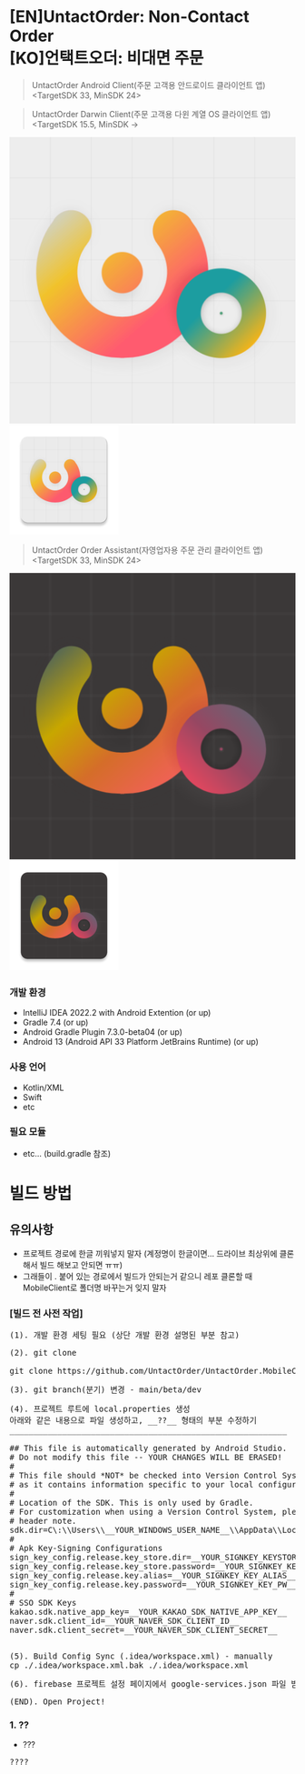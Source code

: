 # [EN]UntactOrder: Non-Contact Order<br/>[KO]언택트오더: 비대면 주문
> UntactOrder Android Client(주문 고객용 안드로이드 클라이언트 앱) <TargetSDK 33, MinSDK 24>

> UntactOrder Darwin Client(주문 고객용 다윈 계열 OS 클라이언트 앱) <TargetSDK 15.5, MinSDK ->
> 
![AC로고](/androidApps/src/androidClient/ic_launcher-playstore.png)
![AC로고1](/androidApps/src/androidClient/res/mipmap-xxxhdpi/ic_launcher.png)

> UntactOrder Order Assistant(자영업자용 주문 관리 클라이언트 앱) <TargetSDK 33, MinSDK 24>
> 
![OA로고](/androidApps/src/orderAssistant/ic_launcher-playstore.png)
![OA로고1](/androidApps/src/orderAssistant/res/mipmap-xxxhdpi/ic_launcher.png)

### 개발 환경
* IntelliJ IDEA 2022.2 with Android Extention (or up)
* Gradle 7.4 (or up)
* Android Gradle Plugin 7.3.0-beta04 (or up)
* Android 13 (Android API 33 Platform JetBrains Runtime) (or up)

### 사용 언어
* Kotlin/XML
* Swift
* etc

### 필요 모듈
* etc... (build.gradle 참조)

# 빌드 방법
## 유의사항
- 프로젝트 경로에 한글 끼워넣지 말자 (계정명이 한글이면... 드라이브 최상위에 클론 해서 빌드 해보고 안되면 ㅠㅠ)
- 그래들이 . 붙어 있는 경로에서 빌드가 안되는거 같으니 레포 클론할 때 MobileClient로 폴더명 바꾸는거 잊지 말자

### [빌드 전 사전 작업]
<pre>(1). 개발 환경 세팅 필요 (상단 개발 환경 설명된 부분 참고)</pre>
<pre>(2). git clone

git clone https://github.com/UntactOrder/UntactOrder.MobileClient.git MobileClient
</pre>
<pre>(3). git branch(분기) 변경 - main/beta/dev </pre>
<pre>(4). 프로젝트 루트에 local.properties 생성
아래와 같은 내용으로 파일 생성하고, __??__ 형태의 부분 수정하기
__________________________________________________________

## This file is automatically generated by Android Studio.
# Do not modify this file -- YOUR CHANGES WILL BE ERASED!
#
# This file should *NOT* be checked into Version Control Systems,
# as it contains information specific to your local configuration.
#
# Location of the SDK. This is only used by Gradle.
# For customization when using a Version Control System, please read the
# header note.
sdk.dir=C\:\\Users\\__YOUR_WINDOWS_USER_NAME__\\AppData\\Local\\Android\\Sdk
#
# Apk Key-Signing Configurations
sign_key_config.release.key_store.dir=__YOUR_SIGNKEY_KEYSTORE_DIR__
sign_key_config.release.key_store.password=__YOUR_SIGNKEY_KEYSTORE_PW__
sign_key_config.release.key.alias=__YOUR_SIGNKEY_KEY_ALIAS__
sign_key_config.release.key.password=__YOUR_SIGNKEY_KEY_PW__
#
# SSO SDK Keys
kakao.sdk.native_app_key=__YOUR_KAKAO_SDK_NATIVE_APP_KEY__
naver.sdk.client_id=__YOUR_NAVER_SDK_CLIENT_ID__
naver.sdk.client_secret=__YOUR_NAVER_SDK_CLIENT_SECRET__

</pre>
<pre>(5). Build Config Sync (.idea/workspace.xml) - manually
cp ./.idea/workspace.xml.bak ./.idea/workspace.xml
</pre>
<pre>(6). firebase 프로젝트 설정 페이지에서 google-services.json 파일 받아 app 모듈 루트에 집어넣기</pre>

<pre>(END). Open Project!</pre>


### 1. ??
* ???
<pre>????</pre>

